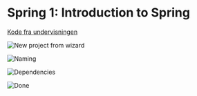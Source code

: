 # Spring 1: Introduction to Spring

[Kode fra undervisningen](https://github.com/2-semester-programmering)

![New project from wizard](../topics/spring-introduction.assets/image-20210923092334208.png)

![Naming](<../.gitbook/assets/image-20210923090334712 (1).png>)

![Dependencies](../topics/spring-introduction.assets/image-20210923092414549.png)

![Done](../topics/spring-introduction.assets/image-20210923092447170.png)

